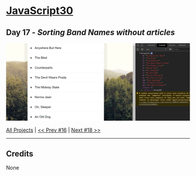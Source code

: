 # [JavaScript30](https://javascript30.com/)

## **Day 17** - *Sorting Band Names without articles*

<img src="static/img/day17.png" alt="Day17 Image" width="700">


[All Projects](https://github.com/10xOXR/JavaScript30/blob/master/README.md) | [<< Prev #16](https://github.com/10xOXR/JavaScript30/tree/master/day65) | [Next #18 >>]()

---

## Credits

None
